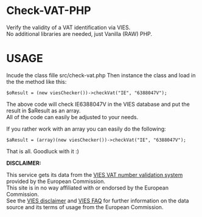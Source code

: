 Check-VAT-PHP
=========

Verify the validity of a VAT identification via VIES.\
No additional libraries are needed, just Vanilla (RAW) PHP.

USAGE
============

Incude the class fille src/check-vat.php
Then instance the class and load in the the method like this:

    $oResult = (new viesChecker())->checkVat("IE", "6388047V");

The above code will check IE6388047V in the VIES database and put the result in $aResult as an array.\
All of the code can easily be adjusted to your needs.

If you rather work with an array you can easily do the following:

    $aResult = (array)(new viesChecker())->checkVat("IE", "6388047V");

That is all. Goodluck with it :)

**DISCLAIMER:**

This service gets its data from the [VIES VAT number validation system](https://ec.europa.eu/taxation_customs/vies/#/vat-validation) provided by the European Commission.\
This site is in no way affiliated with or endorsed by the European Commission.\
See the [VIES disclaimer](https://ec.europa.eu/taxation_customs/vies/#/disclaimer) and [VIES FAQ](https://ec.europa.eu/taxation_customs/vies/#/faq) for further information on the data source and its terms of usage from the European Commission.
